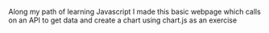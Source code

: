 Along my path of learning Javascript I made this basic webpage which calls on an API to get data and create a chart using chart.js as an exercise
